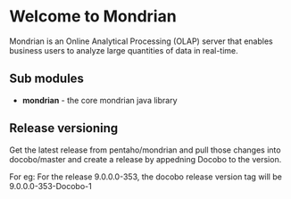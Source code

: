 # Welcome to Mondrian
Mondrian is an Online Analytical Processing (OLAP) server that enables business users to analyze large quantities of data in real-time.

## Sub modules
  * **mondrian** - the core mondrian java library
  
## Release versioning
 Get the latest release from  pentaho/mondrian and pull those changes into docobo/master and create a release by appedning Docobo to the version.
 
 For eg: For the release 9.0.0.0-353, the docobo release version tag will be 9.0.0.0-353-Docobo-1
